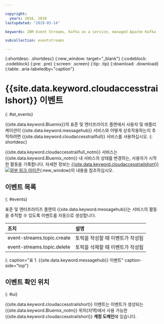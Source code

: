 ```yaml
---

copyright:
  years: 2016, 2018
lastupdated: "2019-05-14"

keywords: IBM Event Streams, Kafka as a service, managed Apache Kafka

subcollection: eventstreams

---
```


{:shortdesc: .shortdesc}
{:new_window: target="_blank"}
{:codeblock: .codeblock}
{:pre: .pre}
{:screen: .screen}
{:tip: .tip}
{:download: .download}
{:table: .aria-labeledby="caption"}

<!-- Name your file `at-events.md` and include it in the Reference nav group in your toc file. -->

# {{site.data.keyword.cloudaccesstrailshort}} 이벤트 
{: #at_events}

{{site.data.keyword.Bluemix}}의 표준 및 엔터프라이즈 플랜에서 사용자 및 애플리케이션이 {{site.data.keyword.messagehub}} 서비스와 어떻게 상호작용하는지 추적하려면 {{site.data.keyword.cloudaccesstrailfull}} 서비스를 사용하십시오. 
{: shortdesc}

{{site.data.keyword.cloudaccesstrailfull_notm}} 서비스는 {{site.data.keyword.Bluemix_notm}} 내 서비스의 상태를 변경하는, 사용자가 시작한 활동을 기록합니다. 자세한 정보는 [{{site.data.keyword.cloudaccesstrailshort}} ![외부 링크 아이콘](../../icons/launch-glyph.svg "외부 링크 아이콘")](/docs/services/Activity-Tracker-with-LogDNA?topic=logdnaat-getting-started#getting-started){:new_window}의 내용을 참조하십시오.

<!-- You can create different sections to group events by area. -->

## 이벤트 목록
{: #events}

<!-- Make sure you introduce the table with a detailed description that immediately precedes it. For example, see https://cloud.ibm.com/docs/services/cloud-activity-tracker/services?topic=cloud-activity-tracker-cf#catalog. -->

표준 및 엔터프라이즈 플랜의 {{site.data.keyword.messagehub}}는 서비스의 활동을 추적할 수 있도록 이벤트를 자동으로 생성합니다.

| 조치 |설명 |
|:-------|:------------|
| event-streams.topic.create | 토픽을 작성할 때 이벤트가 작성됨|
| event-streams.topic.delete | 토픽을 삭제할 때 이벤트가 작성됨|
{: caption="표 1. {{site.data.keyword.messagehub}} 이벤트" caption-side="top"}

## 이벤트 확인 위치
{: #ui}

<!-- For example, choose one of the following two options. -->

<!-- Option 2: Add the following sentence if your service sends events to the account domain. -->

{{site.data.keyword.cloudaccesstrailshort}} 이벤트는 이벤트가 생성되는 {{site.data.keyword.Bluemix_notm}} 위치(지역)에서 사용 가능한 {{site.data.keyword.cloudaccesstrailshort}} **계정 도메인**에 있습니다.











